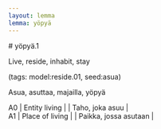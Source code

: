 ```yaml
---
layout: lemma
lemma: yöpyä
---
```


<div class="sense">
# <span class="sensename">yöpyä.1</span>

<span class="description">Live, reside, inhabit, stay</span>

(tags: model:reside.01, seed:asua)

<span class="description">Asua, asuttaa, majailla, yöpyä</span>

A0 | Entity living |   | Taho, joka asuu |  
A1 | Place of living |   | Paikka, jossa asutaan |  

</div>

